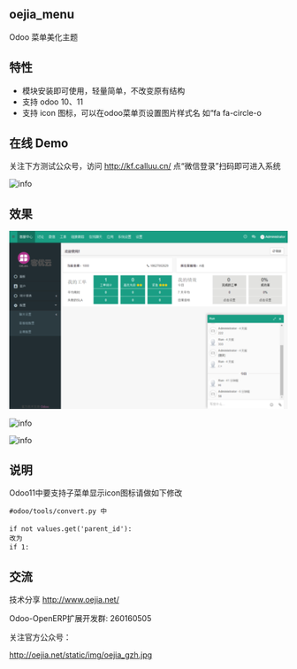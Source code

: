 ## oejia_menu
Odoo 菜单美化主题

## 特性
- 模块安装即可使用，轻量简单，不改变原有结构
- 支持 odoo 10、11
- 支持 icon 图标，可以在odoo菜单页设置图片样式名 如“fa fa-circle-o


## 在线 Demo

关注下方测试公众号，访问 http://kf.calluu.cn/ 点“微信登录”扫码即可进入系统

![info](http://oejia.net/files/201811/23151148085.jpeg)


## 效果

![info](https://github.com/JoneXiong/oejia_menu/raw/master/static/description/3.png)

![info](https://github.com/JoneXiong/oejia_menu/raw/master/static/description/1.png)

![info](https://github.com/JoneXiong/oejia_menu/raw/master/static/description/2.png)


## 说明
Odoo11中要支持子菜单显示icon图标请做如下修改
```
#odoo/tools/convert.py 中

if not values.get('parent_id'):
改为
if 1:
```

## 交流

技术分享 http://www.oejia.net/

Odoo-OpenERP扩展开发群: 260160505

关注官方公众号：

http://oejia.net/static/img/oejia_gzh.jpg
